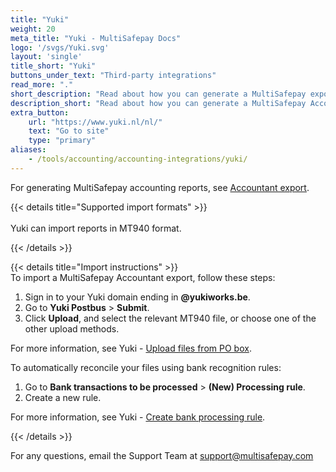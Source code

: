```yaml
---
title: "Yuki"
weight: 20
meta_title: "Yuki - MultiSafepay Docs"
logo: '/svgs/Yuki.svg'
layout: 'single'
title_short: "Yuki"
buttons_under_text: "Third-party integrations"
read_more: "."
short_description: "Read about how you can generate a MultiSafepay export and import to your Yuki platform"
description_short: "Read about how you can generate a MultiSafepay Accountant Export for your Yuki software platform."
extra_button:
    url: "https://www.yuki.nl/nl/" 
    text: "Go to site" 
    type: "primary"
aliases:
    - /tools/accounting/accounting-integrations/yuki/
---
```


For generating MultiSafepay accounting reports, see [Accountant export](/accounting/reports/accountant-export/).

{{< details title="Supported import formats" >}}  
&nbsp;  
Yuki can import reports in MT940 format.

{{< /details >}}

{{< details title="Import instructions" >}}
&nbsp;  
To import a MultiSafepay Accountant export, follow these steps:

1. Sign in to your Yuki domain ending in **@yukiworks.be**.
2. Go to **Yuki Postbus** > **Submit**.
3. Click **Upload**, and select the relevant MT940 file, or choose one of the other upload methods.

For more information, see Yuki - [Upload files from PO box](https://yuki.freshdesk.com/en/support/solutions/articles/80000786497-upload-files-from-po-box).

To automatically reconcile your files using bank recognition rules:

1. Go to **Bank transactions to be processed** > **(New) Processing rule**.
2. Create a new rule. 

For more information, see Yuki - [Create bank processing rule](https://support2.yuki.nl/nl/support/solutions/articles/11000066038-bank-verwerkingsregel-aanmaken).


{{< /details >}}

For any questions, email the Support Team at <support@multisafepay.com>

